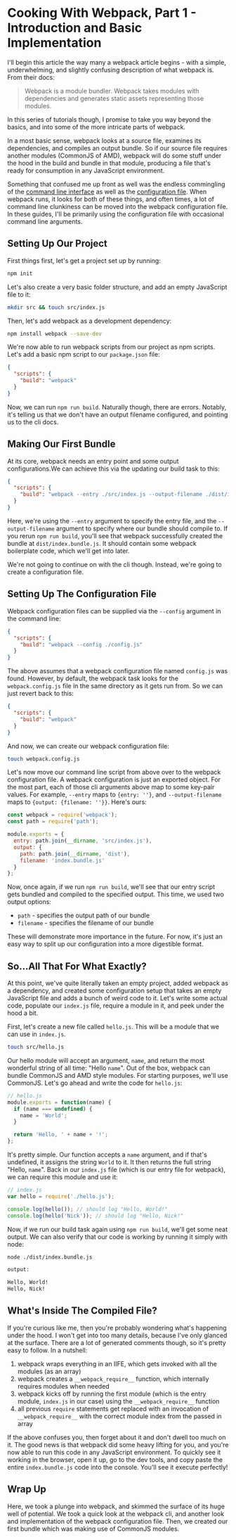# Cooking With Webpack, Part 1 - Introduction and Basic Implementation

I'll begin this article the way many a webpack article begins - with a simple, underwhelming, and slightly confusing description of what webpack is. From their docs:

> Webpack is a module bundler. Webpack takes modules with dependencies and generates static assets representing those modules.

In this series of tutorials though, I promise to take you way beyond the basics, and into some of the more intricate parts of webpack.

In a most basic sense, webpack looks at a source file, examines its dependencies, and compiles an output bundle. So if our source file requires another modules (CommonJS of AMD), webpack will do some stuff under the hood in the build and bundle in that module, producing a file that's ready for consumption in any JavaScript environment.

Something that confused me up front as well was the endless commingling of the [command line interface](http://webpack.github.io/docs/cli.html) as well as the [configuration file](http://webpack.github.io/docs/configuration.html). When webpack runs, it looks for both of these things, and often times, a lot of command line clunkiness can be moved into the webpack configuration file. In these guides, I'll be primarily using the configuration file with occasional command line arguments.

## Setting Up Our Project

First things first, let's get a project set up by running:

```bash
npm init
```

Let's also create a very basic folder structure, and add an empty JavaScript file to it:

```bash
mkdir src && touch src/index.js
```

Then, let's add webpack as a development dependency:

```bash
npm install webpack --save-dev
```

We're now able to run webpack scripts from our project as npm scripts. Let's add a basic npm script to our `package.json` file:

```json
{
  "scripts": {
    "build": "webpack"
  }
}
```

Now, we can run `npm run build`. Naturally though, there are errors. Notably, it's telling us that we don't have an output filename configured, and pointing us to the cli docs.

## Making Our First Bundle

At its core, webpack needs an entry point and some output configurations.We can achieve this via the updating our build task to this:

```json
{
  "scripts": {
    "build": "webpack --entry ./src/index.js --output-filename ./dist/index.bundle.js"
  }
}
```

Here, we're using the `--entry` argument to specify the entry file, and the `--output-filename` argument to specify where our bundle should compile to. If you rerun `npm run build`, you'll see that webpack successfully created the bundle at `dist/index.bundle.js`. It should contain some webpack boilerplate code, which we'll get into later.

We're not going to continue on with the cli though. Instead, we're going to create a configuration file.

## Setting Up The Configuration File

Webpack configuration files can be supplied via the `--config` argument in the command line:

```json
{
  "scripts": {
    "build": "webpack --config ./config.js"
  }
}
```

The above assumes that a webpack configuration file named `config.js` was found. However, by default, the webpack task looks for the `webpack.config.js` file in the same directory as it gets run from. So we can just revert back to this:

```json
{
  "scripts": {
    "build": "webpack"
  }
}
```

And now, we can create our webpack configuration file:

```bash
touch webpack.config.js
```

Let's now move our command line script from above over to the webpack configuration file. A webpack configuration is just an exported object. For the most part, each of those cli arguments above map to some key-pair values. For example, `--entry` maps to `{entry: ''}`, and `--output-filename` maps to `{output: {filename: ''}}`. Here's ours:

```javascript
const webpack = require('webpack');
const path = require('path');

module.exports = {
  entry: path.join(__dirname, 'src/index.js'),
  output: {
    path: path.join(__dirname, 'dist'),
    filename: 'index.bundle.js'
  }
};
```

Now, once again, if we run `npm run build`, we'll see that our entry script gets bundled and compiled to the specified output. This time, we used two output options:

* `path` - specifies the output path of our bundle
* `filename` - specifies the filename of our bundle

These will demonstrate more importance in the future. For now, it's just an easy way to split up our configuration into a more digestible format.

## So...All That For What Exactly?

At this point, we've quite literally taken an empty project, added webpack as a dependency, and created some configuration setup that takes an empty JavaScript file and adds a bunch of weird code to it. Let's write some actual code, populate our `index.js` file, require a module in it, and peek under the hood a bit.

First, let's create a new file called `hello.js`. This will be a module that we can use in `index.js`.

```bash
touch src/hello.js
```

Our hello module will accept an argument, `name`, and return the most wonderful string of all time: "Hello `name`". Out of the box, webpack can bundle CommonJS and AMD style modules. For starting purposes, we'll use CommonJS. Let's go ahead and write the code for `hello.js`:

```javascript
// hello.js
module.exports = function(name) {
  if (name === undefined) {
    name = 'World';
  }

  return 'Hello, ' + name + '!';
};
```

It's pretty simple. Our function accepts a `name` argument, and if that's undefined, it assigns the string `World` to it. It then returns the full string "Hello, `name`". Back in our `index.js` file (which is our entry file for webpack), we can require this module and use it:

```javascript
// index.js
var hello = require('./hello.js');

console.log(hello()); // should log "Hello, World!"
console.log(hello('Nick')); // should log "Hello, Nick!"
```

Now, if we run our build task again using `npm run build`, we'll get some neat output. We can also verify that our code is working by running it simply with node:

```bash
node ./dist/index.bundle.js

output:

Hello, World!
Hello, Nick!
```

## What's Inside The Compiled File?

If you're curious like me, then you're probably wondering what's happening under the hood. I won't get into too many details, because I've only glanced at the surface. There are a lot of generated comments though, so it's pretty easy to follow. In a nutshell:

1. webpack wraps everything in an IIFE, which gets invoked with all the modules (as an array)
1. webpack creates a `__webpack_require__` function, which internally requires modules when needed
1. webpack kicks off by running the first module (which is the entry module, `index.js` in our case) using the `__webpack_require__` function
1. all previous `require` statements get replaced with an invocation of `__webpack_require__` with the correct module index from the passed in array

If the above confuses you, then forget about it and don't dwell too much on it. The good news is that webpack did some heavy lifting for you, and you're now able to run this code in any JavaScript environment. To quickly see it working in the browser, open it up, go to the dev tools, and copy paste the entire `index.bundle.js` code into the console. You'll see it execute perfectly!

## Wrap Up

Here, we took a plunge into webpack, and skimmed the surface of its huge well of potential. We took a quick look at the webpack cli, and another look and implementation of the webpack configuration file. Then, we created our first bundle which was making use of CommonJS modules.
